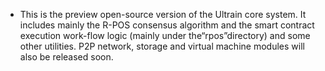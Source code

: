 * This is the preview open-source version of the Ultrain core system. It includes mainly the R-POS consensus algorithm and the smart contract execution work-flow logic (mainly under the“rpos”directory) and some other utilities. P2P network, storage and virtual machine modules will also be released soon.